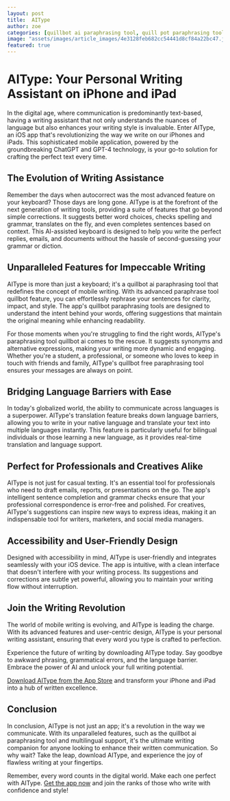 ```yaml
---
layout: post
title:  AIType
author: zoe
categories: [quillbot ai paraphrasing tool, quill pot paraphrasing tool, paraphrase tool quillbot, quillbot paraphrasing tools, paraphrasing tool quillbot ai, quillbot paraphrasing tool, quillbot free paraphrasing tool]
image: "assets/images/article_images/4e3128feb682cc54441d8cf84a22bc47.jpg"
featured: true
---
```


# AIType: Your Personal Writing Assistant on iPhone and iPad

In the digital age, where communication is predominantly text-based, having a writing assistant that not only understands the nuances of language but also enhances your writing style is invaluable. Enter AIType, an iOS app that's revolutionizing the way we write on our iPhones and iPads. This sophisticated mobile application, powered by the groundbreaking ChatGPT and GPT-4 technology, is your go-to solution for crafting the perfect text every time.

## The Evolution of Writing Assistance

Remember the days when autocorrect was the most advanced feature on your keyboard? Those days are long gone. AIType is at the forefront of the next generation of writing tools, providing a suite of features that go beyond simple corrections. It suggests better word choices, checks spelling and grammar, translates on the fly, and even completes sentences based on context. This AI-assisted keyboard is designed to help you write the perfect replies, emails, and documents without the hassle of second-guessing your grammar or diction.

## Unparalleled Features for Impeccable Writing

AIType is more than just a keyboard; it's a quillbot ai paraphrasing tool that redefines the concept of mobile writing. With its advanced paraphrase tool quillbot feature, you can effortlessly rephrase your sentences for clarity, impact, and style. The app's quillbot paraphrasing tools are designed to understand the intent behind your words, offering suggestions that maintain the original meaning while enhancing readability.

For those moments when you're struggling to find the right words, AIType's paraphrasing tool quillbot ai comes to the rescue. It suggests synonyms and alternative expressions, making your writing more dynamic and engaging. Whether you're a student, a professional, or someone who loves to keep in touch with friends and family, AIType's quillbot free paraphrasing tool ensures your messages are always on point.

## Bridging Language Barriers with Ease

In today's globalized world, the ability to communicate across languages is a superpower. AIType's translation feature breaks down language barriers, allowing you to write in your native language and translate your text into multiple languages instantly. This feature is particularly useful for bilingual individuals or those learning a new language, as it provides real-time translation and language support.

## Perfect for Professionals and Creatives Alike

AIType is not just for casual texting. It's an essential tool for professionals who need to draft emails, reports, or presentations on the go. The app's intelligent sentence completion and grammar checks ensure that your professional correspondence is error-free and polished. For creatives, AIType's suggestions can inspire new ways to express ideas, making it an indispensable tool for writers, marketers, and social media managers.

## Accessibility and User-Friendly Design

Designed with accessibility in mind, AIType is user-friendly and integrates seamlessly with your iOS device. The app is intuitive, with a clean interface that doesn't interfere with your writing process. Its suggestions and corrections are subtle yet powerful, allowing you to maintain your writing flow without interruption.

## Join the Writing Revolution

The world of mobile writing is evolving, and AIType is leading the charge. With its advanced features and user-centric design, AIType is your personal writing assistant, ensuring that every word you type is crafted to perfection.

Experience the future of writing by downloading AIType today. Say goodbye to awkward phrasing, grammatical errors, and the language barrier. Embrace the power of AI and unlock your full writing potential.

[Download AIType from the App Store](https://apps.apple.com/us/app/aitype-grammar-check-keyboard/id6469163944) and transform your iPhone and iPad into a hub of written excellence.

## Conclusion

In conclusion, AIType is not just an app; it's a revolution in the way we communicate. With its unparalleled features, such as the quillbot ai paraphrasing tool and multilingual support, it's the ultimate writing companion for anyone looking to enhance their written communication. So why wait? Take the leap, download AIType, and experience the joy of flawless writing at your fingertips.

Remember, every word counts in the digital world. Make each one perfect with AIType. [Get the app now](https://apps.apple.com/us/app/aitype-grammar-check-keyboard/id6469163944) and join the ranks of those who write with confidence and style!